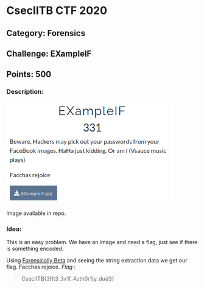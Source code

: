 # CsecIITB CTF 2020
## Category: Forensics
## Challenge: EXampleIF
## Points: 500
### Description:

![Question](exampleif.png)

Image available in repo.

### Idea:
This is an easy problem. We have an image and need a flag, just see if there is something encoded.

Using [Forensically Beta](https://29a.ch/photo-forensics/) and seeing the string extraction data we get our flag.
Facchas rejoice.
*Flag :*
> CsecIITB{3l1t3_3x1f_4uth0r1ty_dud3}